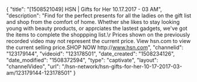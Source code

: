 {
    "title": "[1508521049] HSN | Gifts for Her 10.17.2017 - 03 AM",
    "description": "Find for the perfect presents for all the ladies on the gift list and shop from the comfort of home. Whether she likes to stay looking young with beauty products, or apprciates the lastest gadgets, we've got the items to complete the shoppping list.\r Prices shown on the previously recorded video may not represent the current price.  View hsn.com to view the current selling price.SHOP NOW http:\/\/www.hsn.com",
    "channelid": "123179144",
    "videoid": "123178501",
    "date_created": "1508234126",
    "date_modified": "1508372594",
    "type": "captivate",
    "layout": "channelVideo",
    "url": "\/hsn-network\/hsn-gifts-for-her-10-17-2017-03-am\/123179144-123178501"
}